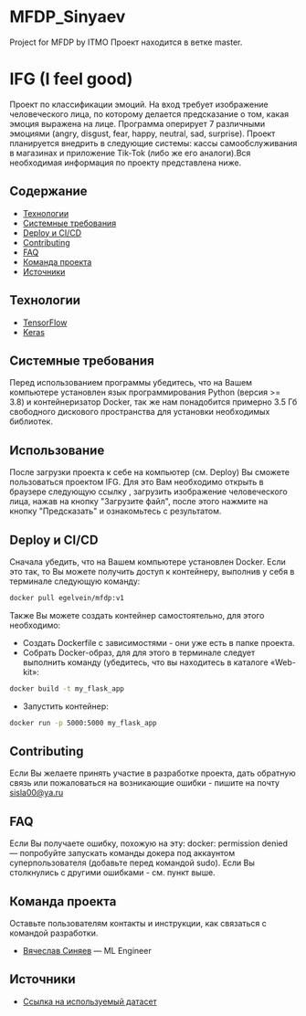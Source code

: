 # MFDP_Sinyaev
Project for MFDP by ITMO
Проект находится в ветке master.

# IFG (I feel good)
Проект по классификации эмоций. На вход требует изображение человеческого лица, по которому делается предсказание о том, какая эмоция выражена на лице. Программа оперирует 7 различными эмоциями
(angry, disgust, fear, happy, neutral, sad, surprise). Проект планируется внедрить в следующие системы: кассы самообслуживания в магазинах и приложение Tik-Tok (либо же его аналоги).Вся необходимая информация по проекту представлена ниже.

## Содержание
- [Технологии](#технологии)
- [Системные требования](#системные-требования)
- [Deploy и CI/CD](#deploy-и-ci/cd)
- [Contributing](#contributing)
- [FAQ](#faq)
- [Команда проекта](#команда-проекта)
- [Источники](#источники)

## Технологии
- [TensorFlow](https://www.tensorflow.org/)
- [Keras](https://keras.io/)

## Системные требования
Перед использованием программы убедитесь, что на Вашем компьютере установлен язык программирования Python (версия >= 3.8) и контейнеризатор Docker, так же нам понадобится примерно 3.5 Гб свободного дискового пространства для установки необходимых библиотек.

## Использование
После загрузки проекта к себе на компьютер (см. Deploy) Вы сможете пользоваться проектом IFG. Для это Вам необходимо открыть в браузере следующую ссылку [](http://localhost:5000/), загрузить изображение человеческого лица, нажав на кнопку "Загрузите файл", после этого нажмите на кнопку "Предсказать" и ознакомьтесь с результатом.

## Deploy и CI/CD
Сначала убедить, что на Вашем компьютере установлен Docker. Если это так, то Вы можете получить доступ к контейнеру, выполнив у себя в терминале следующую команду:
```sh
docker pull egelvein/mfdp:v1
```
Также Вы можете создать контейнер самостоятельно, для этого необходимо:
- Создать Dockerfile с зависимостями - они уже есть в папке проекта.
- Собрать Docker-образ, для для этого в терминале следует выполнить команду (убедитесь, что вы находитесь в каталоге «Web-kit»:
```sh
docker build -t my_flask_app
```
- Запустить контейнер:
```sh
docker run -p 5000:5000 my_flask_app
```

## Contributing
Если Вы желаете принять участие в разработке проекта, дать обратную связь или пожаловаться на возникающие ошибки - пишите на почту sisla00@ya.ru

## FAQ 
Если Вы получаете ошибку, похожую на эту: docker: permission denied — попробуйте запускать команды докера под аккаунтом суперпользователя (добавьте перед командой sudo). 
Если Вы столкнулись с другими ошибками - см. пункт выше.

## Команда проекта
Оставьте пользователям контакты и инструкции, как связаться с командой разработки.

- [Вячеслав Синяев](https://www.linkedin.com/in/vyacheslavsinyaev/) — ML Engineer

## Источники
- [Ссылка на используемый датасет](https://www.kaggle.com/datasets/jonathanoheix/face-expression-recognition-dataset) 
